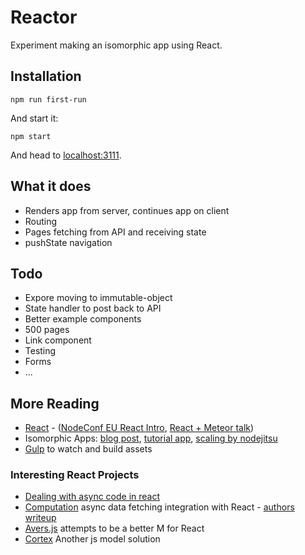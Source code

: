 # Reactor

Experiment making an isomorphic app using React.

## Installation

    npm run first-run

And start it:

    npm start

And head to [localhost:3111](localhost:3111).

## What it does

- Renders app from server, continues app on client
- Routing
- Pages fetching from API and receiving state
- pushState navigation

## Todo

- Expore moving to immutable-object
- State handler to post back to API
- Better example components
- 500 pages
- Link component
- Testing
- Forms
- ...

## More Reading

- [React](http://facebook.github.io/react/) - ([NodeConf EU React Intro](https://www.youtube.com/watch?v=x7cQ3mrcKaY), [React + Meteor talk](https://www.youtube.com/watch?v=Lqcs6hPOcFw#t=3001))
- Isomorphic Apps: [blog post](http://nerds.airbnb.com/isomorphic-javascript-future-web-apps/), [tutorial app](https://github.com/spikebrehm/isomorphic-tutorial), [scaling by nodejitsu](https://blog.nodejitsu.com/scaling-isomorphic-javascript-code/)
- [Gulp](https://github.com/gulpjs/gulp) to watch and build assets

### Interesting React Projects

- [Dealing with async code in react](https://caurea.org/2014/02/04/dealing-with-asynchronous-code-in-react-components.html)
- [Computation](https://github.com/wereHamster/computation) async data fetching integration with React - [authors writeup](https://caurea.org/2014/02/04/dealing-with-asynchronous-code-in-react-components.html)
- [Avers.js](https://github.com/wereHamster/avers) attempts to be a better M for React
- [Cortex](https://github.com/mquan/cortex) Another js model solution